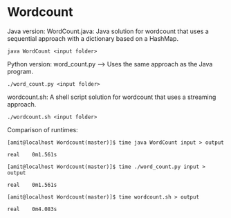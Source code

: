 Wordcount
=========

Java version:  WordCount.java: Java solution for wordcount that uses a sequential approach with a dictionary
based on a HashMap.

```
java WordCount <input folder>
```

Python version: word_count.py --> Uses the same approach as the Java program.
```
./word_count.py <input folder>
```

wordcount.sh: A shell script solution for wordcount that uses a streaming approach.
```
./wordcount.sh <input folder>
```

Comparison of runtimes:

```
[amit@localhost Wordcount(master)]$ time java WordCount input > output

real    0m1.561s

[amit@localhost Wordcount(master)]$ time ./word_count.py input > output

real    0m1.561s

[amit@localhost Wordcount(master)]$ time wordcount.sh > output

real    0m4.083s
```

